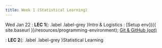 ```yaml
---
title: Week 1 (Statistical Learning)
---
```


Wed Jan 22
: **LEC 1**{: .label .label-grey }Intro & Logistics
    : [Setup env]({{ site.baseurl }}/resources/programming-environment); [Git & GitHub (opt)](https://classroom.github.com/a/2TNNzdDt)

: **LEC 2**{: .label .label-grey }Statistical Learning